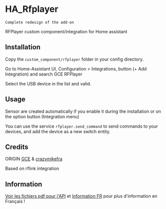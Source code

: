 # HA_Rfplayer
`Complete redesign of the add-on`

RFPlayer custom component/integration for Home assistant

## Installation

Copy the `custom_component/rfplayer` folder in your config directory.

Go to Home-Assistant UI, Configuration > Integrations, button (+ Add Integration) and search GCE RFPlayer

Select the USB device in the list and valid.

## Usage

Sensor are created automatically if you enable it during the installation or on the option button (Integration menu)

You can use the service `rfplayer.send_command` to send commands to your devices, and add the device as a new switch entity.

## Credits

ORIGIN [GCE](https://github.com/gce-electronics/HA_RFPlayer) & [crazymikefra](https://github.com/crazymikefra/HA_RFPlayer)

Based on  rflink integration

## Information

[Voir les fichiers pdf pour l'API](https://github.com/Doubledom45/HA_RFPLAYER/tree/main/Information) et [Information FR](https://github.com/Doubledom45/HA_RFPLAYER/blob/main/Information/installation.md) pour plus d'information en Français ! 
